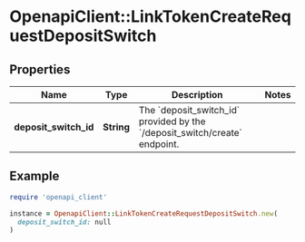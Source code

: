 # OpenapiClient::LinkTokenCreateRequestDepositSwitch

## Properties

| Name | Type | Description | Notes |
| ---- | ---- | ----------- | ----- |
| **deposit_switch_id** | **String** | The &#x60;deposit_switch_id&#x60; provided by the &#x60;/deposit_switch/create&#x60; endpoint. |  |

## Example

```ruby
require 'openapi_client'

instance = OpenapiClient::LinkTokenCreateRequestDepositSwitch.new(
  deposit_switch_id: null
)
```

